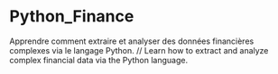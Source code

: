 # Python_Finance
 Apprendre comment extraire et analyser des données financières complexes via le langage Python. // Learn how to extract and analyze complex financial data via the Python language.
